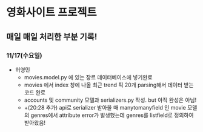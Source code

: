 # 영화사이트 프로젝트





## 매일 매일 처리한 부분 기록!



### 11/17(수요일)

- 허영민
  - movies.model.py 에 있는 장르 데이터베이스에 넣기완료
  - movies 에서 index 창에 나올 최근 trend 픽 20개 parsing해서 데이터 받는 코드 완료
  - accounts 및 community 모델과 serializers.py 작성. but 아직 완성은 아님!
  - +(20:28 추가) api로 serializer 받아올 때 manytomanyfield 인 movie 모델의 genres에서 attribute error가 발생했는데 genres를 listfield로 정의하여 받아왔음!
  
